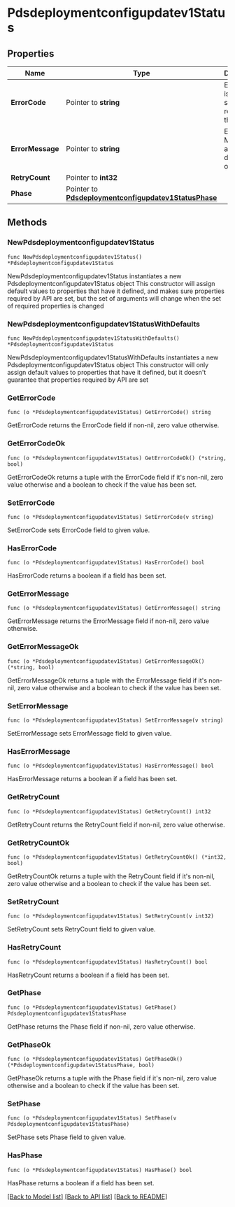 # Pdsdeploymentconfigupdatev1Status

## Properties

Name | Type | Description | Notes
------------ | ------------- | ------------- | -------------
**ErrorCode** | Pointer to **string** | Error Code is a short string that represents the error. | [optional] 
**ErrorMessage** | Pointer to **string** | Error Message is a description of the error. | [optional] 
**RetryCount** | Pointer to **int32** |  | [optional] 
**Phase** | Pointer to [**Pdsdeploymentconfigupdatev1StatusPhase**](Pdsdeploymentconfigupdatev1StatusPhase.md) |  | [optional] [default to PDSDEPLOYMENTCONFIGUPDATEV1STATUSPHASE_PHASE_UNSPECIFIED]

## Methods

### NewPdsdeploymentconfigupdatev1Status

`func NewPdsdeploymentconfigupdatev1Status() *Pdsdeploymentconfigupdatev1Status`

NewPdsdeploymentconfigupdatev1Status instantiates a new Pdsdeploymentconfigupdatev1Status object
This constructor will assign default values to properties that have it defined,
and makes sure properties required by API are set, but the set of arguments
will change when the set of required properties is changed

### NewPdsdeploymentconfigupdatev1StatusWithDefaults

`func NewPdsdeploymentconfigupdatev1StatusWithDefaults() *Pdsdeploymentconfigupdatev1Status`

NewPdsdeploymentconfigupdatev1StatusWithDefaults instantiates a new Pdsdeploymentconfigupdatev1Status object
This constructor will only assign default values to properties that have it defined,
but it doesn't guarantee that properties required by API are set

### GetErrorCode

`func (o *Pdsdeploymentconfigupdatev1Status) GetErrorCode() string`

GetErrorCode returns the ErrorCode field if non-nil, zero value otherwise.

### GetErrorCodeOk

`func (o *Pdsdeploymentconfigupdatev1Status) GetErrorCodeOk() (*string, bool)`

GetErrorCodeOk returns a tuple with the ErrorCode field if it's non-nil, zero value otherwise
and a boolean to check if the value has been set.

### SetErrorCode

`func (o *Pdsdeploymentconfigupdatev1Status) SetErrorCode(v string)`

SetErrorCode sets ErrorCode field to given value.

### HasErrorCode

`func (o *Pdsdeploymentconfigupdatev1Status) HasErrorCode() bool`

HasErrorCode returns a boolean if a field has been set.

### GetErrorMessage

`func (o *Pdsdeploymentconfigupdatev1Status) GetErrorMessage() string`

GetErrorMessage returns the ErrorMessage field if non-nil, zero value otherwise.

### GetErrorMessageOk

`func (o *Pdsdeploymentconfigupdatev1Status) GetErrorMessageOk() (*string, bool)`

GetErrorMessageOk returns a tuple with the ErrorMessage field if it's non-nil, zero value otherwise
and a boolean to check if the value has been set.

### SetErrorMessage

`func (o *Pdsdeploymentconfigupdatev1Status) SetErrorMessage(v string)`

SetErrorMessage sets ErrorMessage field to given value.

### HasErrorMessage

`func (o *Pdsdeploymentconfigupdatev1Status) HasErrorMessage() bool`

HasErrorMessage returns a boolean if a field has been set.

### GetRetryCount

`func (o *Pdsdeploymentconfigupdatev1Status) GetRetryCount() int32`

GetRetryCount returns the RetryCount field if non-nil, zero value otherwise.

### GetRetryCountOk

`func (o *Pdsdeploymentconfigupdatev1Status) GetRetryCountOk() (*int32, bool)`

GetRetryCountOk returns a tuple with the RetryCount field if it's non-nil, zero value otherwise
and a boolean to check if the value has been set.

### SetRetryCount

`func (o *Pdsdeploymentconfigupdatev1Status) SetRetryCount(v int32)`

SetRetryCount sets RetryCount field to given value.

### HasRetryCount

`func (o *Pdsdeploymentconfigupdatev1Status) HasRetryCount() bool`

HasRetryCount returns a boolean if a field has been set.

### GetPhase

`func (o *Pdsdeploymentconfigupdatev1Status) GetPhase() Pdsdeploymentconfigupdatev1StatusPhase`

GetPhase returns the Phase field if non-nil, zero value otherwise.

### GetPhaseOk

`func (o *Pdsdeploymentconfigupdatev1Status) GetPhaseOk() (*Pdsdeploymentconfigupdatev1StatusPhase, bool)`

GetPhaseOk returns a tuple with the Phase field if it's non-nil, zero value otherwise
and a boolean to check if the value has been set.

### SetPhase

`func (o *Pdsdeploymentconfigupdatev1Status) SetPhase(v Pdsdeploymentconfigupdatev1StatusPhase)`

SetPhase sets Phase field to given value.

### HasPhase

`func (o *Pdsdeploymentconfigupdatev1Status) HasPhase() bool`

HasPhase returns a boolean if a field has been set.


[[Back to Model list]](../README.md#documentation-for-models) [[Back to API list]](../README.md#documentation-for-api-endpoints) [[Back to README]](../README.md)


